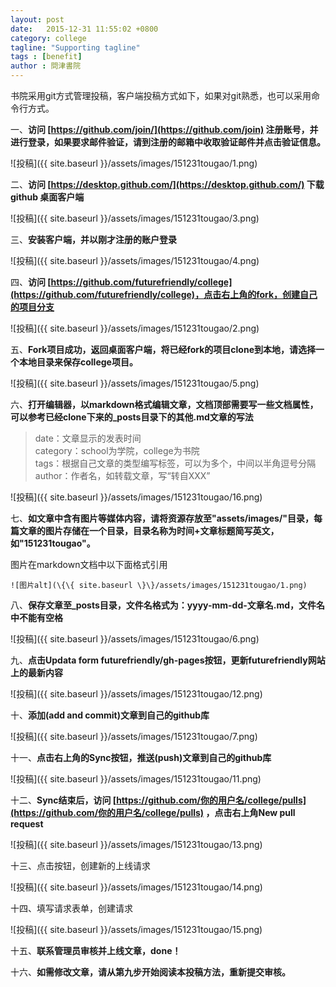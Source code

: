 ```yaml
---
layout: post
date:   2015-12-31 11:55:02 +0800
category: college
tagline: "Supporting tagline"
tags : [benefit]
author : 問津書院
---
```





书院采用git方式管理投稿，客户端投稿方式如下，如果对git熟悉，也可以采用命令行方式。


一、**访问 [https://github.com/join/](https://github.com/join) 注册账号，并进行登录，如果要求邮件验证，请到注册的邮箱中收取验证邮件并点击验证信息。**

![投稿]({{ site.baseurl }}/assets/images/151231tougao/1.png)

二、**访问 [https://desktop.github.com/](https://desktop.github.com/) 下载 github 桌面客户端**

![投稿]({{ site.baseurl }}/assets/images/151231tougao/3.png)

三、**安装客户端，并以刚才注册的账户登录**

![投稿]({{ site.baseurl }}/assets/images/151231tougao/4.png)
	
四、**访问 [https://github.com/futurefriendly/college](https://github.com/futurefriendly/college)，点击右上角的fork，创建自己的项目分支**

![投稿]({{ site.baseurl }}/assets/images/151231tougao/2.png)

五、**Fork项目成功，返回桌面客户端，将已经fork的项目clone到本地，请选择一个本地目录来保存college项目。**

![投稿]({{ site.baseurl }}/assets/images/151231tougao/5.png)

六、**打开编辑器，以markdown格式编辑文章，文档顶部需要写一些文档属性，可以参考已经clone下来的_posts目录下的其他.md文章的写法**

> date：文章显示的发表时间  
> category：school为学院，college为书院  
> tags：根据自己文章的类型编写标签，可以为多个，中间以半角逗号分隔  
> author：作者名，如转载文章，写“转自XXX”

![投稿]({{ site.baseurl }}/assets/images/151231tougao/16.png)

七、**如文章中含有图片等媒体内容，请将资源存放至"assets/images/"目录，每篇文章的图片存储在一个目录，目录名称为时间+文章标题简写英文，如"151231tougao"。**

图片在markdown文档中以下面格式引用

	![图片alt](\{\{ site.baseurl \}\}/assets/images/151231tougao/1.png)


八、**保存文章至_posts目录，文件名格式为：yyyy-mm-dd-文章名.md，文件名中不能有空格**

![投稿]({{ site.baseurl }}/assets/images/151231tougao/6.png)

九、**点击Updata form futurefriendly/gh-pages按钮，更新futurefriendly网站上的最新内容**

![投稿]({{ site.baseurl }}/assets/images/151231tougao/12.png)

十、**添加(add and commit)文章到自己的github库**

![投稿]({{ site.baseurl }}/assets/images/151231tougao/7.png)

十一、**点击右上角的Sync按钮，推送(push)文章到自己的github库**

![投稿]({{ site.baseurl }}/assets/images/151231tougao/11.png)

十二、**Sync结束后，访问 [https://github.com/你的用户名/college/pulls](https://github.com/你的用户名/college/pulls) ，点击右上角New pull request**

![投稿]({{ site.baseurl }}/assets/images/151231tougao/13.png)

十三、点击按钮，创建新的上线请求

![投稿]({{ site.baseurl }}/assets/images/151231tougao/14.png)

十四、填写请求表单，创建请求

![投稿]({{ site.baseurl }}/assets/images/151231tougao/15.png)

十五、**联系管理员审核并上线文章，done！**

十六、**如需修改文章，请从第九步开始阅读本投稿方法，重新提交审核。**